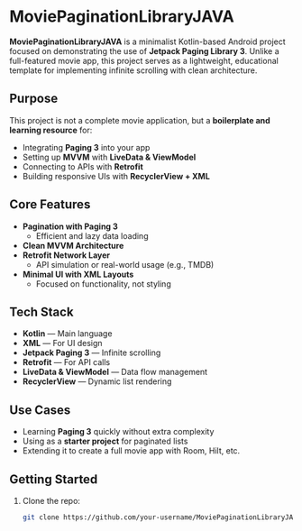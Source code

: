 # MoviePaginationLibraryJAVA

**MoviePaginationLibraryJAVA** is a minimalist Kotlin-based Android project focused on demonstrating the use of **Jetpack Paging Library 3**. Unlike a full-featured movie app, this project serves as a lightweight, educational template for implementing infinite scrolling with clean architecture.

## Purpose

This project is not a complete movie application, but a **boilerplate and learning resource** for:

- Integrating **Paging 3** into your app
- Setting up **MVVM** with **LiveData & ViewModel**
- Connecting to APIs with **Retrofit**
- Building responsive UIs with **RecyclerView + XML**

## Core Features

- **Pagination with Paging 3**
  - Efficient and lazy data loading
- **Clean MVVM Architecture**
- **Retrofit Network Layer**
  - API simulation or real-world usage (e.g., TMDB)
- **Minimal UI with XML Layouts**
  - Focused on functionality, not styling

## Tech Stack

- **Kotlin** — Main language  
- **XML** — For UI design  
- **Jetpack Paging 3** — Infinite scrolling  
- **Retrofit** — For API calls  
- **LiveData & ViewModel** — Data flow management  
- **RecyclerView** — Dynamic list rendering

## Use Cases

- Learning **Paging 3** quickly without extra complexity  
- Using as a **starter project** for paginated lists  
- Extending it to create a full movie app with Room, Hilt, etc.

## Getting Started

1. Clone the repo:

   ```bash
   git clone https://github.com/your-username/MoviePaginationLibraryJAVA.git
